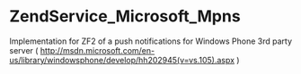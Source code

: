 ZendService_Microsoft_Mpns
==========================

Implementation for ZF2 of a push notifications for Windows Phone 3rd party server ( http://msdn.microsoft.com/en-us/library/windowsphone/develop/hh202945(v=vs.105).aspx )